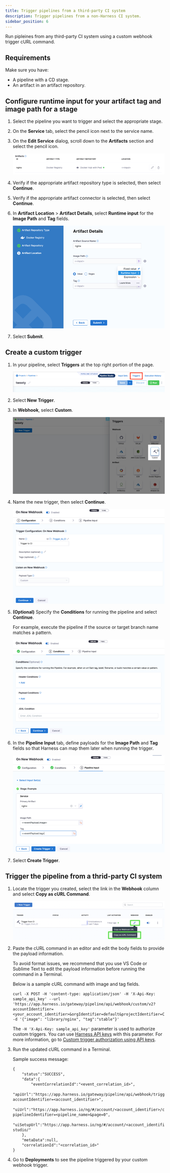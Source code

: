 ```yaml
---
title: Trigger pipelines from a third-party CI system
description: Trigger pipelines from a non-Harness CI system.
sidebar_position: 6
---
```


Run pipleines from any third-party CI system using a custom webhook trigger cURL command. 

## Requirements

Make sure you have: 
* A pipeline with a CD stage.
* An artifact in an artifact repository.

## Configure runtime input for your artifact tag and image path for a stage

1. Select the pipeline you want to trigger and select the appropriate stage.
2. On the **Service** tab, select the pencil icon next to the service name.
3. On the **Edit Service** dialog, scroll down to the **Artifacts** section and select the pencil icon.
  
   ![](./static/edit-artifacts.png)
   
4. Verify if the appropriate artifact repository type is selected, then select **Continue**.
5. Verify if the appropriate artifact connector is selected, then select **Continue**. 
6. In **Artifact Location** > **Artifact Details**, select **Runtime input** for the **Image Path** and **Tag** fields.
   
   ![](./ctatic/../static/edit-artifact-details.png)

7. Select **Submit**.
   
## Create a custom trigger

1. In your pipeline, select **Triggers** at the top right portion of the page.

    ![](./static/pipeline-trigger.png)
   
2. Select **New Trigger**.
3. In **Webhook**, select **Custom**.
   
    ![](./static/trigger-deployments-using-custom-triggers-01.png)

4. Name the new trigger, then select **Continue**.
   
    ![](./static/custom-webhook-trigger-configuration.png)

5. **(Optional)** Specify the **Conditions** for running the pipeline and select **Continue**. 
   
    For example, execute the pipeline if the source or target branch name matches a pattern.

    ![](./static/custom-webhook-trigger-conditions.png)

6. In the **Pipeline Input** tab, define payloads for the **Image Path** and **Tag** fields so that Harness can map them later when running the trigger.

    ![](./static/custom-webhook-trigger-piepline-input.png)

7. Select **Create Trigger**. 
   
## Trigger the pipeline from a thrid-party CI system

1. Locate the trigger you created, select the link in the **Webhook** column and select **Copy as cURL Command**.

    ![](./static/webhook-trigger-copy-curl-command.png)
    
2. Paste the cURL command in an editor and edit the body fields to provide the payload information.

   To avoid format issues, we recommend that you use VS Code or Sublime Text to edit the payload information before running the command in a Terminal.

   Below is a sample cURL command with image and tag fields.
   
    ```
    curl -X POST -H 'content-type: application/json' -H 'X-Api-Key: sample_api_key' --url 'https://app.harness.io/gateway/pipeline/api/webhook/custom/v2?accountIdentifier=<your_account_identifier>&orgIdentifier=default&projectIdentifier=CD_Docs&pipelineIdentifier=Container&triggerIdentifier=Trigger_to_CI' -d '{"image": "library/nginx", "tag":"stable"}'
    ```

    The `-H 'X-Api-Key: sample_api_key'` parameter is used to authorize custom triggers. You can use [Harness API keys](../4_Role-Based-Access-Control/7-add-and-manage-api-keys.md) with this parameter. For more information, go to [Custom trigger authorization using API keys](#custom-trigger-authorization-using-api-keys).
    

3. Run the updated cURL command in a Terminal. 

    Sample success message:
 
    ```
    {
        "status":"SUCCESS",
        "data":{
            "eventCorrelationId":"<event_correlation_id>",
            "apiUrl":"https://app.harness.io/gateway/pipeline/api/webhook/triggerExecutionDetails/<event_correlation_id>?accountIdentifier=<account_identifier>",
            "uiUrl":"https://app.harness.io/ng/#/account/<account_identifier>/cd/orgs/default/projects/CD_Docs/deployments?pipelineIdentifier=<pipeline_name>&page=0",
            "uiSetupUrl":"https://app.harness.io/ng/#/account/<account_identifier>/cd/orgs/default/projects/CD_Docs/pipelines/<pipeline_name>/pipeline-studio/"
        },
        "metaData":null,
        "correlationId":"<correlation_id>"
    }
    ```
   
4. Go to **Deployments** to see the pipeline triggered by your custom webhook trigger.
